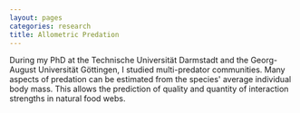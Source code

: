 ```yaml
---
layout: pages
categories: research
title: Allometric Predation
---
```


During my PhD at the Technische Universität Darmstadt and the Georg-August Universität Göttingen, I studied multi-predator communities. Many aspects of predation can be estimated from the species' average individual body mass. This allows the prediction of quality and quantity of interaction strengths in natural food webs. 


